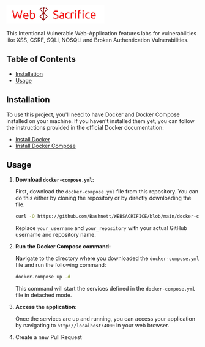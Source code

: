 ![Project Image](https://github.com/Bashnett/BASHHH/blob/main/output-onlinepngtools.png)

This Intentional Vulnerable Web-Application features labs for vulnerabilities like XSS, CSRF, SQLi, NOSQLi and Broken Authentication Vulnerabilities. 

## Table of Contents

- [Installation](#installation)
- [Usage](#usage)


## Installation

To use this project, you'll need to have Docker and Docker Compose installed on your machine. If you haven't installed them yet, you can follow the instructions provided in the official Docker documentation:

- [Install Docker](https://docs.docker.com/get-docker/)
- [Install Docker Compose](https://docs.docker.com/compose/install/)

## Usage

1. **Download `docker-compose.yml`:**

    First, download the `docker-compose.yml` file from this repository. You can do this either by cloning the repository or by directly downloading the file.

    ```bash
    curl -O https://github.com/Bashnett/WEBSACRIFICE/blob/main/docker-compose.yml
    ```

    Replace `your_username` and `your_repository` with your actual GitHub username and repository name.

2. **Run the Docker Compose command:**

    Navigate to the directory where you downloaded the `docker-compose.yml` file and run the following command:

    ```bash
    docker-compose up -d
    ```

    This command will start the services defined in the `docker-compose.yml` file in detached mode.

3. **Access the application:**

    Once the services are up and running, you can access your application by navigating to `http://localhost:4000` in your web browser.


6. Create a new Pull Request



